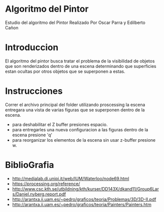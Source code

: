 # Algoritmo del Pintor
Estudio del algoritmo del Pintor Realizado Por Oscar Parra y Edilberto Cañon
# Introduccion
El algoritmo del pintor busca tratar el problema de la visibilidad de objetos que son renderizados dentro de una escena determinando que superficies estan ocultas por otros objetos que se superponen a estas.

# Instrucciones
Correr el archivo principal del folder utilizando proscessing la escena entregara una vista de varias figuras que se superponen dentro de la escena.
* para deshabilitar el Z buffer presiones espacio.
* para entregarles una nueva configuracion a las figuras dentro de la escena presione 'q'
* para reorganizar los elementos de la escena sin usar z-buffer presione w.


# BiblioGrafia
* http://medialab.di.unipi.it/web/IUM/Waterloo/node69.html
* https://processing.org/reference/
* http://www.csc.kth.se/utbildning/kth/kurser/DD143X/dkand11/Group6Lars/Daniel.nyberg.report.pdf
* http://arantxa.ii.uam.es/~pedro/graficos/teoria/Problemas/3D/3D-II.pdf
* http://arantxa.ii.uam.es/~pedro/graficos/teoria/Painters/Painters.htm
